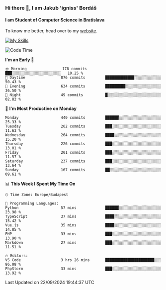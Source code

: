 ### Hi there 👋, I am Jakub 'igniss' Bordáš

#### I am Student of Computer Science in Bratislava
To know me better, head over to my [website](https://bordas.sk).

[![My Skills](https://skillicons.dev/icons?i=js,html,css,figma,svelte,java,kotlin,python,postgresql,typescript,nest,nodejs)](https://bordas.sk)


<!--START_SECTION:waka-->
![Code Time](http://img.shields.io/badge/Code%20Time-1%2C526%20hrs%2033%20mins-blue)

**I'm an Early 🐤** 

```text
🌞 Morning                178 commits         ███░░░░░░░░░░░░░░░░░░░░░░   10.25 % 
🌆 Daytime                876 commits         █████████████░░░░░░░░░░░░   50.43 % 
🌃 Evening                634 commits         █████████░░░░░░░░░░░░░░░░   36.50 % 
🌙 Night                  49 commits          █░░░░░░░░░░░░░░░░░░░░░░░░   02.82 % 
```
📅 **I'm Most Productive on Monday** 

```text
Monday                   440 commits         ██████░░░░░░░░░░░░░░░░░░░   25.33 % 
Tuesday                  202 commits         ███░░░░░░░░░░░░░░░░░░░░░░   11.63 % 
Wednesday                264 commits         ████░░░░░░░░░░░░░░░░░░░░░   15.20 % 
Thursday                 226 commits         ███░░░░░░░░░░░░░░░░░░░░░░   13.01 % 
Friday                   201 commits         ███░░░░░░░░░░░░░░░░░░░░░░   11.57 % 
Saturday                 237 commits         ███░░░░░░░░░░░░░░░░░░░░░░   13.64 % 
Sunday                   167 commits         ██░░░░░░░░░░░░░░░░░░░░░░░   09.61 % 
```


📊 **This Week I Spent My Time On** 

```text
🕑︎ Time Zone: Europe/Budapest

💬 Programming Languages: 
Python                   57 mins             ██████░░░░░░░░░░░░░░░░░░░   23.98 % 
TypeScript               37 mins             ████░░░░░░░░░░░░░░░░░░░░░   15.42 % 
Vue.js                   35 mins             ████░░░░░░░░░░░░░░░░░░░░░   14.85 % 
PHP                      33 mins             ███░░░░░░░░░░░░░░░░░░░░░░   13.90 % 
Markdown                 27 mins             ███░░░░░░░░░░░░░░░░░░░░░░   11.51 % 

🔥 Editors: 
VS Code                  3 hrs 26 mins       ██████████████████████░░░   86.08 % 
PhpStorm                 33 mins             ███░░░░░░░░░░░░░░░░░░░░░░   13.92 % 
```


 Last Updated on 22/09/2024 19:44:37 UTC
<!--END_SECTION:waka-->
